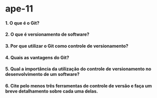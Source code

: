 # ape-11

#### **1. O que é o Git?**

#### **2. O que é versionamento de software?**

#### **3. Por que utilizar o Git como controle de versionamento?**

#### **4. Quais as vantagens do Git?**

#### **5. Qual a importância da utilização do controle de versionamento no desenvolvimento de um software?**

#### **6. Cite pelo menos três ferramentas de controle de versão e faça um breve detalhamento sobre cada uma delas.**

